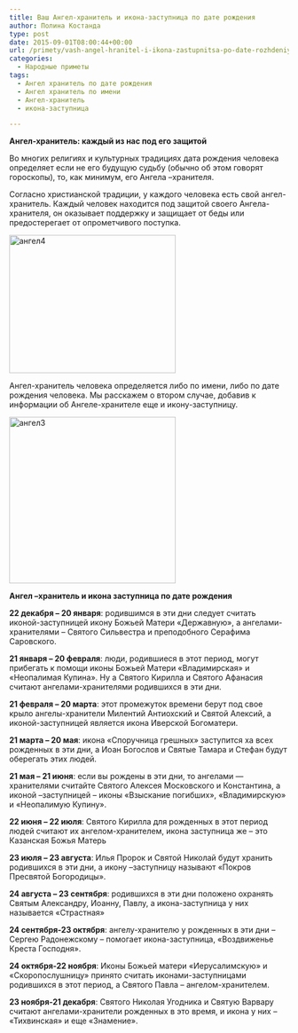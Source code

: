 ```yaml
---
title: Ваш Ангел-хранитель и икона-заступница по дате рождения
author: Полина Костанда
type: post
date: 2015-09-01T08:00:44+00:00
url: /primety/vash-angel-hranitel-i-ikona-zastupnitsa-po-date-rozhdeniya.html
categories:
  - Народные приметы
tags:
  - Ангел хранитель по дате рождения
  - Ангел хранитель по имени
  - Ангел-хранитель
  - икона-заступница

---
```

**Ангел-хранитель: каждый из нас под его защитой**

Во многих религиях и культурных традициях дата рождения человека определяет если не его будущую судьбу (обычно об этом говорят гороскопы), то, как минимум, его Ангела –хранителя.

Согласно христианской традиции, у каждого человека есть свой ангел-хранитель. Каждый человек находится под защитой своего Ангела-хранителя, он оказывает поддержку и защищает от беды или предостерегает от опрометчивого поступка.<!--more-->

[<img class="alignnone size-medium wp-image-2876" src="http://svyatoynikolay.ru/wp-content/uploads/2015/08/angel4-300x249.jpg" alt="ангел4" width="300" height="249" srcset="http://svyatoynikolay.ru/wp-content/uploads/2015/08/angel4-300x249.jpg 300w, http://svyatoynikolay.ru/wp-content/uploads/2015/08/angel4.jpg 450w" sizes="(max-width: 300px) 100vw, 300px" />][1]

Ангел-хранитель человека определяется либо по имени, либо по дате рождения человека. Мы расскажем о втором случае, добавив к информации об Ангеле-хранителе еще и икону-заступницу.

[<img class="alignnone size-full wp-image-2875" src="http://svyatoynikolay.ru/wp-content/uploads/2015/08/angel3.jpg" alt="ангел3" width="300" height="300" srcset="http://svyatoynikolay.ru/wp-content/uploads/2015/08/angel3.jpg 300w, http://svyatoynikolay.ru/wp-content/uploads/2015/08/angel3-150x150.jpg 150w" sizes="(max-width: 300px) 100vw, 300px" />][2]

**Ангел –хранитель и икона заступница по дате рождения**

**22 декабря – 20 января**: родившимся в эти дни следует считать иконой-заступницей икону Божьей Матери «Державную», а ангелами-хранителями – Святого Сильвестра и преподобного Серафима Саровского.

**21 января – 20 февраля**: люди, родившиеся в этот период, могут прибегать к помощи иконы Божьей Матери «Владимирская» и «Неопалимая Купина». Ну а Святого Кирилла и Святого Афанасия считают ангелами-хранителями родившихся в эти дни.

**21 февраля – 20 марта**: этот промежуток времени берут под свое крыло ангелы-хранители Милентий Антиохский и Святой Алексий, а иконой-заступницей является икона Иверской Богоматери.

**21 марта – 20 мая**: икона «Споручница грешных» заступится ха всех рожденных в эти дни, а Иоан Богослов и Святые Тамара и Стефан будут оберегать этих людей.

**21 мая – 21 июня**: если вы рождены в эти дни, то ангелами &#8212; хранителями считайте Святого Алексея Московского и Константина, а иконой –заступницей – иконы «Взыскание погибших», «Владимирскую» и «Неопалимую Купину».

**22 июня – 22 июля**: Святого Кирилла для рожденных в этот период людей считают их ангелом-хранителем, икона заступница же – это Казанская Божья Матерь

**23 июля – 23 августа**: Илья Пророк и Святой Николай будут хранить родившихся в эти дни, а икону –заступницу называют «Покров Пресвятой Богородицы».

**24 августа – 23 сентября**: родившихся в эти дни положено охранять Святым Александру, Иоанну, Павлу, а икона-заступница у них называется «Страстная»

**24 сентября-23 октября**: ангелу-хранителю у рожденных в эти дни – Сергею Радонежскому – помогает икона-заступница, «Воздвиженье Креста Господня».

**24 октября-22 ноября**: Иконы Божьей матери «Иерусалимскую» и «Скоропослушницу» принято считать иконами-заступницами родившихся в этот период, а Святого Павла – ангелом-хранителем.

**23 ноября-21 декабря**: Святого Николая Угодника и Святую Варвару считают ангелами-хранители рожденных в это время, и икона у них – «Тихвинская» и еще «Знамение».

 [1]: http://svyatoynikolay.ru/wp-content/uploads/2015/08/angel4.jpg
 [2]: http://svyatoynikolay.ru/wp-content/uploads/2015/08/angel3.jpg